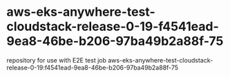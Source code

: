 # aws-eks-anywhere-test-cloudstack-release-0-19-f4541ead-9ea8-46be-b206-97ba49b2a88f-75
repository for use with E2E test job aws-eks-anywhere-test-cloudstack-release-0-19:f4541ead-9ea8-46be-b206-97ba49b2a88f-75
